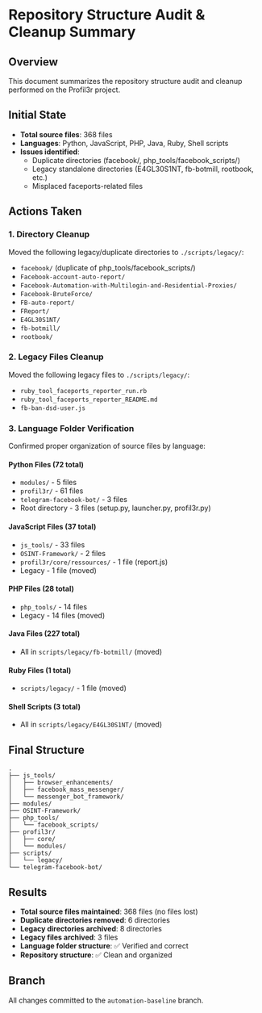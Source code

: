 # Repository Structure Audit & Cleanup Summary

## Overview

This document summarizes the repository structure audit and cleanup performed on the Profil3r project.

## Initial State

- **Total source files**: 368 files
- **Languages**: Python, JavaScript, PHP, Java, Ruby, Shell scripts
- **Issues identified**:
  - Duplicate directories (facebook/, php_tools/facebook_scripts/)
  - Legacy standalone directories (E4GL30S1NT, fb-botmill, rootbook, etc.)
  - Misplaced faceports-related files

## Actions Taken

### 1. Directory Cleanup

Moved the following legacy/duplicate directories to `./scripts/legacy/`:

- `facebook/` (duplicate of php_tools/facebook_scripts/)
- `Facebook-account-auto-report/`
- `Facebook-Automation-with-Multilogin-and-Residential-Proxies/`
- `Facebook-BruteForce/`
- `FB-auto-report/`
- `FReport/`
- `E4GL30S1NT/`
- `fb-botmill/`
- `rootbook/`

### 2. Legacy Files Cleanup

Moved the following legacy files to `./scripts/legacy/`:

- `ruby_tool_faceports_reporter_run.rb`
- `ruby_tool_faceports_reporter_README.md`
- `fb-ban-dsd-user.js`

### 3. Language Folder Verification

Confirmed proper organization of source files by language:

#### Python Files (72 total)

- `modules/` - 5 files
- `profil3r/` - 61 files
- `telegram-facebook-bot/` - 3 files
- Root directory - 3 files (setup.py, launcher.py, profil3r.py)

#### JavaScript Files (37 total)

- `js_tools/` - 33 files
- `OSINT-Framework/` - 2 files
- `profil3r/core/ressources/` - 1 file (report.js)
- Legacy - 1 file (moved)

#### PHP Files (28 total)

- `php_tools/` - 14 files
- Legacy - 14 files (moved)

#### Java Files (227 total)

- All in `scripts/legacy/fb-botmill/` (moved)

#### Ruby Files (1 total)

- `scripts/legacy/` - 1 file (moved)

#### Shell Scripts (3 total)

- All in `scripts/legacy/E4GL30S1NT/` (moved)

## Final Structure

```
.
├── js_tools/
│   ├── browser_enhancements/
│   ├── facebook_mass_messenger/
│   └── messenger_bot_framework/
├── modules/
├── OSINT-Framework/
├── php_tools/
│   └── facebook_scripts/
├── profil3r/
│   ├── core/
│   └── modules/
├── scripts/
│   └── legacy/
└── telegram-facebook-bot/
```

## Results

- **Total source files maintained**: 368 files (no files lost)
- **Duplicate directories removed**: 6 directories
- **Legacy directories archived**: 8 directories
- **Legacy files archived**: 3 files
- **Language folder structure**: ✅ Verified and correct
- **Repository structure**: ✅ Clean and organized

## Branch

All changes committed to the `automation-baseline` branch.

